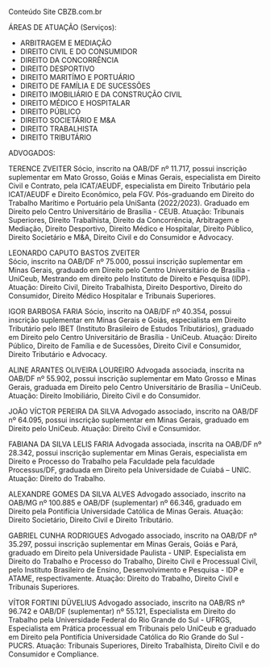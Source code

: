Conteúdo Site CBZB.com.br


ÁREAS DE ATUAÇÃO (Serviços):
- ARBITRAGEM E MEDIAÇÃO 
- DIREITO CIVIL E DO CONSUMIDOR 
- DIREITO DA CONCORRÊNCIA
- DIREITO DESPORTIVO 
- DIREITO MARITÍMO E PORTUÁRIO 
- DIREITO DE FAMÍLIA E DE SUCESSÕES 
- DIREITO IMOBILIÁRIO E DA CONSTRUÇÃO CIVIL 
- DIREITO MÉDICO E HOSPITALAR 
- DIREITO PÚBLICO 
- DIREITO SOCIETÁRIO E M&A 
- DIREITO TRABALHISTA 
- DIREITO TRIBUTÁRIO


ADVOGADOS:

TERENCE ZVEITER 
Sócio, inscrito na OAB/DF nº 11.717, possui inscrição suplementar em Mato Grosso, Goiás e Minas Gerais, especialista em Direito Civil e Contrato, pela ICAT/AEUDF, especialista em Direito Tributário pela ICAT/AEUDF e Direito Econômico, pela FGV. Pós-graduando em Direito do Trabalho Marítimo e Portuário pela UniSanta (2022/2023). Graduado em Direito pelo Centro Universitário de Brasília - CEUB. Atuação: Tribunais Superiores, Direito Trabalhista, Direito da Concorrência, Arbitragem e Mediação, Direito Desportivo, Direito Médico e Hospitalar, Direito Público, Direito Societário e M&A, Direito Civil e do Consumidor e Advocacy.






LEONARDO CAPUTO BASTOS ZVEITER  
Sócio, inscrito na OAB/DF nº 75.000, possui inscrição suplementar em Minas Gerais, graduado em Direito pelo Centro Universitário de Brasília - UniCeub, Mestrando em direito pelo Instituto de Direito e Pesquisa (IDP). Atuação: Direito Civil, Direito Trabalhista, Direito Desportivo, Direito do Consumidor, Direito Médico Hospitalar e Tribunais Superiores.


IGOR BARBOSA FARIA 
Sócio, inscrito na OAB/DF nº 40.354, possui inscrição suplementar em Minas Gerais e Goiás, especialista em Direito Tributário pelo IBET (Instituto Brasileiro de Estudos Tributários), graduado em Direito pelo Centro Universitário de Brasília - UniCeub. Atuação: Direito Público, Direito de Família e de Sucessões, Direito Civil e Consumidor, Direito Tributário e Advocacy.


ALINE ARANTES OLIVEIRA LOUREIRO 
Advogada associada, inscrita na OAB/DF nº 55.902, possui inscrição suplementar em Mato Grosso e Minas Gerais, graduada em Direito pelo Centro Universitário de Brasília – UniCeub. Atuação: Direito Imobiliário, Direito Civil e do Consumidor.


JOÃO VÍCTOR PEREIRA DA SILVA
Advogado associado, inscrito na OAB/DF nº 64.095, possui inscrição suplementar em Minas Gerais, graduado em Direito pelo UniCeub. Atuação: Direito Civil e Consumidor.


FABIANA DA SILVA LELIS FARIA
Advogada associada, inscrita na OAB/DF nº 28.342, possui inscrição suplementar em Minas Gerais, especialista em Direito e Processo do Trabalho pela Faculdade pela faculdade Processus/DF, graduada em Direito pela Universidade de Cuiabá – UNIC. Atuação: Direito do Trabalho.


ALEXANDRE GOMES DA SILVA ALVES
Advogado associado, inscrito na OAB/MG nº 100.885 e OAB/DF (suplementar) nº 66.346, graduado em Direito pela Pontifícia Universidade Católica de Minas Gerais. Atuação: Direito Societário, Direito Civil e Direito Tributário.





GABRIEL CUNHA RODRIGUES 
Advogado associado, inscrito na OAB/DF nº 35.297, possui inscrição suplementar em Minas Gerais, Goiás e Pará, graduado em Direito pela Universidade Paulista - UNIP. Especialista em Direito do Trabalho e Processo do Trabalho, Direito Civil e Processual Civil, pelo Instituto Brasileiro de Ensino, Desenvolvimento e Pesquisa - IDP e ATAME, respectivamente. Atuação: Direito do Trabalho, Direito Civil e Tribunais Superiores.



VÍTOR FORTINI DÜVELIUS 
Advogado associado, inscrito na OAB/RS nº 96.742 e OAB/DF (suplementar) nº 55.121, Especialista em Direito do Trabalho pela Universidade Federal do Rio Grande do Sul - UFRGS, Especialista em Prática processual em Tribunais pelo UniCeub e graduado em Direito pela Pontifícia Universidade Católica do Rio Grande do Sul - PUCRS. Atuação: Tribunais Superiores, Direito Trabalhista, Direito Civil e do Consumidor e Compliance.

